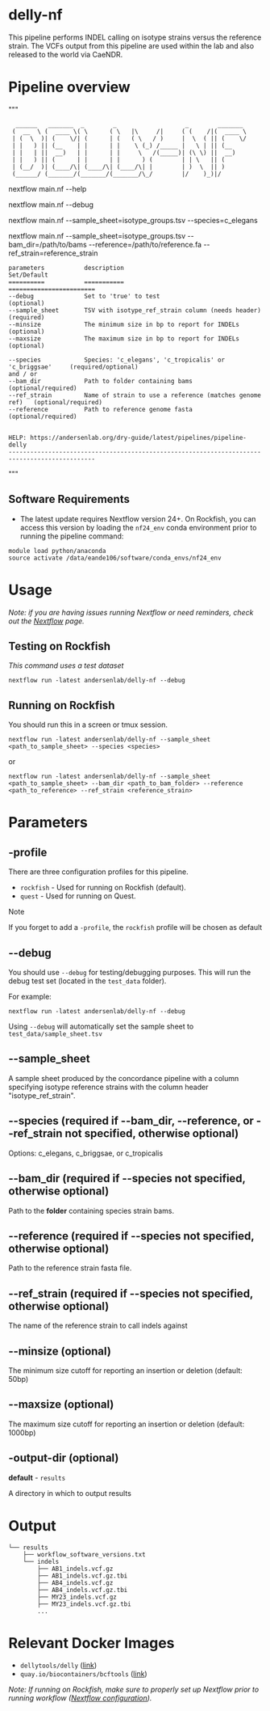 
# delly-nf

This pipeline performs INDEL calling on isotype strains versus the reference strain. The VCFs output from this pipeline are used within the lab and also released to the world via CaeNDR.

# Pipeline overview

"""

      ______   _______  _        _                   _        _______ 
     (  __  \ (  ____ \( \      ( \   |\     /|     ( (    /|(  ____ \
     | (  \  )| (    \/| (      | (   ( \   / )     |  \  ( || (    \/
     | |   ) || (__    | |      | |    \ (_) /_____ |   \ | || (__    
     | |   | ||  __)   | |      | |     \   /(_____)| (\ \) ||  __)   
     | |   ) || (      | |      | |      ) (        | | \   || (      
     | (__/  )| (____/\| (____/\| (____/\| |        | )  \  || )      
     (______/ (_______/(_______/(_______/\_/        |/    )_)|/       
                                                                                                                                                                                                                
nextflow main.nf --help

nextflow main.nf --debug

nextflow main.nf --sample_sheet=isotype_groups.tsv --species=c_elegans 

nextflow main.nf --sample_sheet=isotype_groups.tsv --bam_dir=/path/to/bams --reference=/path/to/reference.fa --ref_strain=reference_strain 

    parameters           description                                              Set/Default
    ==========           ===========                                              ========================
    --debug              Set to 'true' to test                                    (optional)
    --sample_sheet       TSV with isotype_ref_strain column (needs header)        (required)
    --minsize            The minimum size in bp to report for INDELs              (optional)
    --maxsize            The maximum size in bp to report for INDELs              (optional)
    
    --species            Species: 'c_elegans', 'c_tropicalis' or 'c_briggsae'     (required/optional)
    and / or
    --bam_dir            Path to folder containing bams                           (optional/required)
    --ref_strain         Name of strain to use a reference (matches genome ref)   (optional/required)
    --reference          Path to reference genome fasta                           (optional/required)
 

    HELP: https://andersenlab.org/dry-guide/latest/pipelines/pipeline-delly   
    ----------------------------------------------------------------------------------------------
"""

## Software Requirements

* The latest update requires Nextflow version 24+. On Rockfish, you can access this version by loading the `nf24_env` conda environment prior to running the pipeline command:

```
module load python/anaconda
source activate /data/eande106/software/conda_envs/nf24_env
```

# Usage

*Note: if you are having issues running Nextflow or need reminders, check out the [Nextflow](http://andersenlab.org/dry-guide/latest/rockfish/rf-nextflow/) page.*

## Testing on Rockfish

*This command uses a test dataset*

```
nextflow run -latest andersenlab/delly-nf --debug
```

## Running on Rockfish

You should run this in a screen or tmux session.

```
nextflow run -latest andersenlab/delly-nf --sample_sheet <path_to_sample_sheet> --species <species>
```

or

```
nextflow run -latest andersenlab/delly-nf --sample_sheet <path_to_sample_sheet> --bam_dir <path_to_bam_folder> --reference <path_to_reference> --ref_strain <reference_strain>
```


# Parameters

## -profile

There are three configuration profiles for this pipeline.

* `rockfish` - Used for running on Rockfish (default).
* `quest`    - Used for running on Quest.

>[!Note]
>If you forget to add a `-profile`, the `rockfish` profile will be chosen as default

## --debug

You should use `--debug` for testing/debugging purposes. This will run the debug test set (located in the `test_data` folder).

For example:

```
nextflow run -latest andersenlab/delly-nf --debug
```

Using `--debug` will automatically set the sample sheet to `test_data/sample_sheet.tsv`

## --sample_sheet

A sample sheet produced by the concordance pipeline with a column specifying isotype reference strains with the column header "isotype_ref_strain".

## --species (required if --bam_dir, --reference, or --ref_strain not specified, otherwise optional)

Options: c_elegans, c_briggsae, or c_tropicalis

## --bam_dir (required if --species not specified, otherwise optional)

Path to the **folder** containing species strain bams.

## --reference (required if --species not specified, otherwise optional)

Path to the reference strain fasta file.

## --ref_strain (required if --species not specified, otherwise optional)

The name of the reference strain to call indels against

## --minsize (optional)

The minimum size cutoff for reporting an insertion or deletion (default: 50bp)

## --maxsize (optional)

The maximum size cutoff for reporting an insertion or deletion (default: 1000bp)

## -output-dir (optional)

__default__ - `results`

A directory in which to output results

# Output

```
└── results
    ├── workflow_software_versions.txt
    └── indels
        ├── AB1_indels.vcf.gz
        ├── AB1_indels.vcf.gz.tbi
        ├── AB4_indels.vcf.gz
        ├── AB4_indels.vcf.gz.tbi
        ├── MY23_indels.vcf.gz
        ├── MY23_indels.vcf.gz.tbi
        ...
```

# Relevant Docker Images

* `dellytools/delly` ([link](https://hub.docker.com/r/dellytools/delly))
* `quay.io/biocontainers/bcftools` ([link](https://quay.io/biocontainers/bcftools))


*Note: If running on Rockfish, make sure to properly set up Nextflow prior to running workflow ([Nextflow configuration](http://andersenlab.org/dry-guide/latest/rockfish/rf-nextflow/#configuring_nextflow)).*
